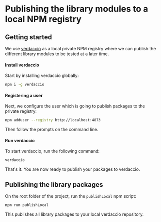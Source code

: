 # Publishing the library modules to a local NPM registry

## Getting started

We use [verdaccio](https://verdaccio.org/) as a local private NPM registry where 
we can publish the different library modules to be tested at a later time. 

#### Install verdaccio

Start by installing verdaccio globally:

```bash
npm i -g verdaccio
```

#### Registering a user

Next, we configure the user which is going to publish packages to the private registry:

```bash
npm adduser --registry http://localhost:4873
```

Then follow the prompts on the command line.

#### Run verdaccio

To start verdaccio, run the following command:

```bash
verdaccio
```

That's it. You are now ready to publish your packages to verdaccio.

## Publishing the library packages

On the root folder of the project, run the `publishLocal` npm script:

```bash
npm run publishLocal
```

This publishes all library packages to your local verdaccio repository.

